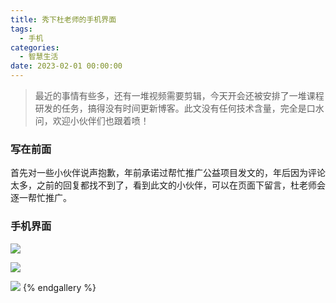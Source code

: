 ```yaml
---
title: 秀下杜老师的手机界面
tags:
  - 手机
categories:
  - 智慧生活
date: 2023-02-01 00:00:00
---
```


> 最近的事情有些多，还有一堆视频需要剪辑，今天开会还被安排了一堆课程研发的任务，搞得没有时间更新博客。此文没有任何技术含量，完全是口水问，欢迎小伙伴们也跟着喷！

<!-- more -->

### 写在前面

首先对一些小伙伴说声抱歉，年前承诺过帮忙推广公益项目发文的，年后因为评论太多，之前的回复都找不到了，看到此文的小伙伴，可以在页面下留言，杜老师会逐一帮忙推广。

### 手机界面

![](https://cdn.dusays.com/2023/02/551-1.jpg)

![](https://cdn.dusays.com/2023/02/551-2.jpg)

![](https://cdn.dusays.com/2023/02/551-3.jpg)
{% endgallery %}